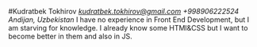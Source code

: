 #Kudratbek Tokhirov
*kudratbek.tokhirov@gmail.com*
*+998906222524*
*Andijan, Uzbekistan*
I have no experience in Front End Development, but I am starving for knowledge. I already know some HTMl&CSS but I want to become better in them and also in JS.